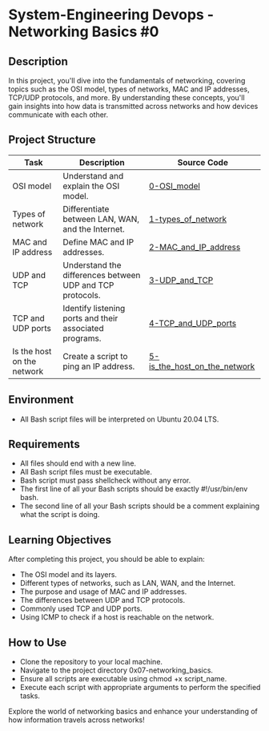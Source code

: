 # System-Engineering Devops - Networking Basics #0

## Description
In this project, you'll dive into the fundamentals of networking, covering topics such as the OSI model, types of networks, MAC and IP addresses, TCP/UDP protocols, and more. By understanding these concepts, you'll gain insights into how data is transmitted across networks and how devices communicate with each other.

## Project Structure

| Task                     | Description                                                 | Source Code                  |
|--------------------------|-------------------------------------------------------------|------------------------------|
| OSI model                | Understand and explain the OSI model.                       | [0-OSI_model](0-OSI_model)  |
| Types of network         | Differentiate between LAN, WAN, and the Internet.          | [1-types_of_network](1-types_of_network)  |
| MAC and IP address       | Define MAC and IP addresses.                                | [2-MAC_and_IP_address](2-MAC_and_IP_address)  |
| UDP and TCP              | Understand the differences between UDP and TCP protocols.   | [3-UDP_and_TCP](3-UDP_and_TCP)  |
| TCP and UDP ports        | Identify listening ports and their associated programs.     | [4-TCP_and_UDP_ports](4-TCP_and_UDP_ports)  |
| Is the host on the network | Create a script to ping an IP address.                    | [5-is_the_host_on_the_network](5-is_the_host_on_the_network)  |

## Environment

- All Bash script files will be interpreted on Ubuntu 20.04 LTS.

## Requirements

- All files should end with a new line.
- All Bash script files must be executable.
- Bash script must pass shellcheck without any error.
- The first line of all your Bash scripts should be exactly #!/usr/bin/env bash.
- The second line of all your Bash scripts should be a comment explaining what the script is doing.

## Learning Objectives
After completing this project, you should be able to explain:

- The OSI model and its layers.
- Different types of networks, such as LAN, WAN, and the Internet.
- The purpose and usage of MAC and IP addresses.
- The differences between UDP and TCP protocols.
- Commonly used TCP and UDP ports.
- Using ICMP to check if a host is reachable on the network.

## How to Use
- Clone the repository to your local machine.
- Navigate to the project directory 0x07-networking_basics.
- Ensure all scripts are executable using chmod +x script_name.
- Execute each script with appropriate arguments to perform the specified tasks.

Explore the world of networking basics and enhance your understanding of how information travels across networks!

